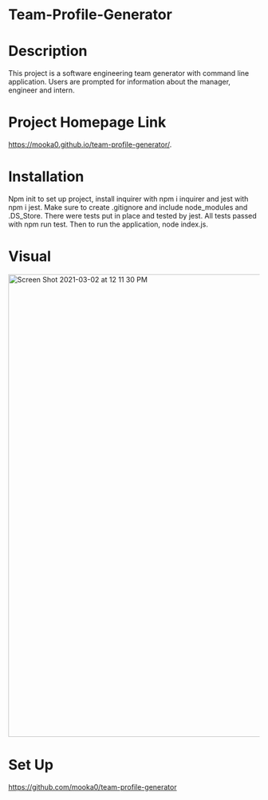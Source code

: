 # Team-Profile-Generator
# Description
This project is a software engineering team generator with command line application. Users are prompted for information about the manager, engineer and intern. 
# Project Homepage Link
https://mooka0.github.io/team-profile-generator/.
# Installation 
Npm init to set up project, install inquirer with npm i inquirer and jest with npm i jest. Make sure to create .gitignore and include node_modules and .DS_Store. There were tests put in place and tested by jest. All tests passed with npm run test. Then to run the application, node index.js. 
# Visual 
<img width="928" alt="Screen Shot 2021-03-02 at 12 11 30 PM" src="https://user-images.githubusercontent.com/66394427/109711019-3cf31e00-7b53-11eb-9660-23064ec01741.png"> <br>
# Set Up
https://github.com/mooka0/team-profile-generator
